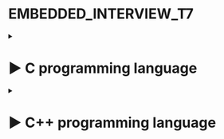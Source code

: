 # EMBEDDED_INTERVIEW_T7

<details>
  <summary><h1>▶ C programming language</h1></summary>
## 1. C Basic 

**1.1 Typedef**

**1.2 Struct**

**1.3 For**

**1.4 While**

**1.5 Do**

**1.6 If Else**

**1.7 Switch case**



## 2. Pointer

**2.1 Con trỏ**
- Là một biến mà nó lưu địa chỉ của biến khác

E.g : 

![Alt text](image.png)

- Biến number có giá trị là 50, địa chỉ là fff4
- Trong đó p là biến con trỏ trỏ đến địa chỉ fff4 của biến number

E.g : 
```c
#include <stdio.h>

int a = 10;

void test(){
    printf("this is test\n");
}
int main(int argc, char const *argv[])
{
    int *ptr = &a;
    printf("dia chi %p\n", &test); 
    printf("dia chi a %p\n", &a );

    printf("gia tri ptr %p\n", ptr);

    printf("gia tri cua bien ma con tro dang quan li %d ", *ptr);
    return 0;
}
```


**Kích thước con trỏ**
Con trỏ chỉ lưu địa chỉ nên kích thước của mọi con trỏ là **như nhau**. Kích thước này phụ thuộc vào môi trường hệ thống máy tính:
- Môi trường Windows 32 bit: 4 bytes
- Môi trường Windows 64 bit: 8 bytes
```c
int main(int argc, char const *argv[])
{

void *ptr= &tong;
printf("size: %d\n", sizeof(ptr));
// Kích thước biến con trỏ phụ thuộc vào kiến trúc của vi xử lí
//64 /8bit = 8 byte
//32/8 = 4

return 0;
}
```


**2.2 Con trỏ Void (Void Pointer)**

- Con trỏ void là con trỏ đặc biệt, có thể trỏ đến mọi địa chỉ
- Dùng con trỏ void thì phải ép kiểu
```c
int main(int argc, char const *argv[])
{
    int i = 10;
    double d = 10.3;
    char c = 'A';
    //int *ptr = &d; : máy sẽ báo lỗi vì không cùng kiểu dữ liệu  
    void *ptr; // là con trỏ đặc biệt, nó sẽ trỏ đến địa chỉ của mọi đối tượng không cần biết đó là kiểu dữ liệu gì 
    ptr = &i; 
    // printf(" gia tri cua ptr %p\n", *ptr); : in ra lỗi vì nó chỉ biết địa chỉ của i chứ không biết nó mang kiểu dữ liệu gì nên ta phải ÉP KIỂU
    printf("test i = %d\n", *(int*)ptr ); // (int*)ptr: giá trị của địa chỉ này là kiểu integer   
    ptr = &d;
    printf("test d = %f\n", *(double*)ptr);
    ptr = &c;
    printf("test c = %c\n", *(char*)ptr);
 return 0;
}

```
**2.3 Function Pointer**
- Trỏ đến địa chỉ của hàm
- Dùng để gọi hàm thông qua con trỏ
`kiểu trả về hàm(*tên con trỏ hàm)(kiểu input, kiểu input )`
Ex:
```c
// con trỏ hàm sẽ trỏ đến địa chỉ của hàm
void tong(int a, int b){
    printf("tong %d va %d = %d\n", a, b, a+b);
}

void hieu(int a, int b){
    printf("hieu %d va %d = %d\n", a, b, a-b);
}

int tich(int a, int b){
    return a*b;
}
int main(int argc, char const *argv[])
{
    void(*ptr)(int,int); 
    ptr = &tong;
    ptr(8,7);
    ptr = &hieu;
    ptr(10,6);
    
    int (*ptrtich)(int,int) = &tich; // Con trỏ ptr trỏ tới hàm tích
    printf("tich %d\n", ptrtich(6,5));
    return 0;
}

```
**2.3.1 Con trỏ hàm làm input parameter**

```c
// con trỏ hàm sẽ trỏ đến địa chỉ của hàm
//input là 1 hàm dùng 1 con trỏ hàm
// cú pháp: void tenham(void(*tencontro)(kieu dau vao, kieu dau vao), tham so dau vao, tham so dau vao)
void tinhtoan(void(*func)(int, int), int a, int b ){
    printf("Tinh toan\n");
    func(a,b);
}
int main(int argc, char const *argv[])
{
  tinhtoan(&tong, 4, 9);   
  tinhtoan(&hieu, 8, 2);
  tinhtoan(&tich, 2, 6);
    return 0;
}

```
**2.3.2 Dùng con trỏ void trỏ đến địa chỉ của con trỏ hàm để hiển thị**
```c
void *ptr = &tong;
((void(*)(int,int))ptr)(7,5);

```


**2.4 Con trỏ NULL**
- Là con trỏ có địa chỉ và giá trị bằng 0
- Vì khai báo con trỏ bất kì thò phải có giá trị nếu không thì con trỏ sẽ trỏ tới giá trị rác
Ex:
```
```


**2.5 Pointer to Pointer**
- **Pointer to pointer** là một loại con trỏ dùng để lưu trữ địa chỉ của biến con trỏ.

VD: 
- ina = 10// 0xc1       
//giá trị 10, địa chỉ 0xc1
 int*ptr = &a // 0xc1; 0xa5
 //giá trị 0xc1, địa chỉ 0xa5``


- int**ptr ( giá trị của biến trỏ ) = &ptr= 0xa5
 *(0xa5)= 0xc1 --> **(0xa5)= 10



## 3. Memory Allocation


| Stack |
|:-----:|
|   ↓   |
|   ↑   |	
|  Heap |
|  Bss(Uninitialized data)  |
|  Data(Initialized data)   |
|  Text |

- ***Text:*** Quyền truy cập chỉ có thể Read
	- Chứa khai báo các hằng số(.rodata)
	- Nó chưa lệnh thực thi nên tránh sửa đổi instruction
- ***Data:*** Quyền truy cập Read-Write
	- Chứa biến toàn cục hoặc biến static: Có giá trị khởi tạo khác 0
	- Được giải phóng khi kết thúc chương trình
- ***Bss:*** Quyền truy cập Read-Write
	- Chứa biến toàn cục hoặc các biến static: Có giá trị khởi tạo bằng 0 hoặc không khởi tạo
	- Được giải phóng khi kết thúc chương trình
- ***Stack:*** Quyền truy cập là Read-Write.
	- Được sử dụng cấp phát cho biến local, input parameter của hàm,...
	- Sẽ được giải phóng khi ra khỏi block code/hàm
- ***Heap:*** Quyền truy cập là Read-Write.
	- Được sử dụng để cấp phát bộ nhớ động như: Malloc, Calloc,...
	- Sẽ được giải phóng khi gọi hàm free,...


**Cấp phát động**
- khai báo 1 mảng mà chưa rõ phải sử dụng kích thước là bao nhiêu --> cấp phát động
- Cấp phát động bộ nhớ chính là việc cấp phát/giải phóng, thay đổi kích thước bộ nhớ một cách linh hoạt. Giúp chúng ta điều khiển được việc sử dụng bộ nhớ của chương trình.

- **Malloc:**  
Ex: tạo 5 ô nhớ cho kiểu uint16
```c
 C1:   uint16_t *ptr = (uint16_t *)malloc(2*5)
 C2:   uint16_t *ptr2 = (uint16_t *)malloc(sizeof(uint16_t)*5);
```
- **Realloc:**
Ex: thay đổi size lên 7 ô nhớ
```c
    ptr2 = (uint16_t *)realloc(ptr2, sizeof(uint16_t)*7);
```
- **Free:** 
Ex:
```c
 free(ptr); // Thu hồi vùng nhớ
```

## 4. Variables 
**4.1 Biến Static**
- Biến static cục bộ: Khi 1 biến cục bộ được khai báo với từ khóa static. Biến sẽ chỉ được khởi tạo 1 lần duy nhất và tồn tại suốt thời gian chạy chương trình. Giá trị của nó không bị mất đi ngay cả khi kết thúc hàm. Tuy nhiên khác với biến toàn cục có thể gọi trong tất cả mọi nơi trong chương trình, thì biến cục bộ static chỉ có thể được gọi trong nội bộ hàm khởi tạo ra nó. Mỗi lần hàm được gọi, giá trị của biến chính bằng giá trị tại lần gần nhất hàm được gọi.


_E.g :  Khi chưa khai báo biến static_
```c
void test(){
    static int a =10;  // giả sử có địa chỉ là 0xc1
    printf("a = %d\n", a);
    a++;
}

int main(int argc, char const *argv[])
{
    test(); // nó sẽ được lưu ở phân vùng nhớ đó 
    test(); // khi chạy lần 2 thì sẽ không khởi tạo lại mà tiếp tục thực hiện tức là a + 1 
    test(); // tương tự

    return 0;
}
```
Kết quả: 
10
10
10


_E.g :  Khi dùng biến static_
```c
void test(){
    static int a =10;  // giả sử có địa chỉ là 0xc1
    printf("a = %d\n", a);
    a++;
}

int main(int argc, char const *argv[])
{
    test(); // nó sẽ được lưu ở phân vùng nhớ đó 
    test(); // khi chạy lần 2 thì sẽ không khởi tạo lại mà tiếp tục thực hiện tức là a + 1 
    test(); // tương tự

    return 0;
} 
```
Kết quả: 
 10
 11
 12


- Biến static toàn cục: Biến toàn cục static sẽ chỉ có thể được truy cập và sử dụng trong File khai báo nó, các File khác không có cách nào truy cập được. 



**4.2 Biến Extern** 
- Gọi hàm, biến từ một file khác
- Biến Static toàn cục không lấy được qua extern

VD: Muốn gọi biến a ở file test. sang file main.c, ta thực hiện ở file main.c như sau:

extern a;

Tại Terminal gõ: `gcc main.c test.c` --> `enter`
Gõ `./main` 



**4.3 Biến Volatile**
```c
volatile int test; // thông báo cho compiler không được phép tối ưu test
    while (1)
    {
        test = readdataUART(); // khi chạy sẽ bỏ qua bước này
        A();
        B();
        C();
    }  
    return 0;
```


**4.4 Biến Register**
- Tác dụng của từ khóa register, nói một cách ngắn gọn là làm tăng hiệu năng(performance) của chương trình.

![Alt text](image-5.png)

- Có register thì xử lí nhanh hơn.
- Hiện nay người ta không còn sủ dụng register nữa vì tốc độ xử lí của RAM đã nhanh hơn tuy nhiên một vài controller còn sử dụng.

Ex:
```c

int main(int argc, char const *argv[])
{
    clock_t start, end;
    double test;
    register  i; 
    start = clock();
    for (; i < 0xFFFFFFFF; i++);
    end = clock();
    test = ((double)(end - start))/CLOCKS_PER_SEC;
    printf("time: %f\n", test);
    return 0;
}

// không có register: time: 7.550000
// có register        time: 0.951000

``` 

## 5. Struct and Union
Struct và Union là 2 cấu trúc dữ liệu do lập trình viên định nghĩa bao gồm các biến với kiểu dữ liệu khác nhau.

**5.1 Struct**

Cú Pháp:
```c
struct <tên kiểu cấu trúc>
{
<kiểu dữ liệu> <tên thành phần 1>;
… 
<kiểu dữ liệu> <tên thành phần n>;
} <tên biến 1>, <tên biến 2>;

```
Ex: 
```c
struct dulieuhocsinh {
    int tuoi;
    float chieucao;
    int namsinh;
}hocsinh1;
```

**5.2 Union**
- Được khai báo và sử dụng như cấu trúc
- Các thành phần của union có chung địa chỉ đầu (nằm chồng lên nhau trong bộ nhớ)

Cú Pháp
```c
union <tên kiểu cấu trúc>
{
<kiểu dữ liệu> <tên thành phần 1>;
… 
<kiểu dữ liệu> <tên thành phần n>;
} <tên biến 1>, <tên biến 2>;
 ```
Ex:

```c
typedef union{
        uint8_t var1[2];
        uint8_t var2[3];
        uint8_t var3[1];   
}typeunion;
```

**5.3 So sánh Struct và union**

Về mặt ý nghĩa, struct và union cơ bản giống nhau(đều là kiểu dữ liệu do người dùng tự định nghĩa). Tuy nhiên, về mặt lưu trữ trong bộ nhớ, chúng có sự khác biệt rõ rệt như sau:

•	**Struct**: Dữ liệu của các thành viên của struct được lưu trữ ở những vùng nhớ khác nhau. Do đó kích thước của 1 struct tối thiểu bằng kích thước các thành viên cộng lại tại vì còn phụ thuộc vào bộ nhớ đệm (struct padding)

•	**Union** : Dữ liệu các thành viên sẽ dùng chung 1 vùng nhớ. Kích thước của union được tính là kích thước lớn nhất của kiểu dữ liệu trong union. Việc thay đổi nội dung của 1 thành viên sẽ dẫn đến thay đổi nội dung của các thành viên khác.


**5.4 Ví dụ về truyền data sử dụng union và struct**
```c
typedef union{
    struct{
        uint8_t id[2];
        uint8_t data[3];
        uint8_t checkSum[1];


    }object;
    uint8_t array[6];
   
}dataFrame;


int main(int argc, char const *argv[])
{
    //Gói data cần phải truyền: 1 byte ID
    //                          3 byte DATA
    //                          1 byte CS
    //                          0x01 0xC2 0xF8
    dataFrame test;
    test.object.id[0] = 0x01;
    test.object.id[1] = 0x02;

    test.object.data[0] = 0xC8;
    test.object.data[1] = 0xF8;
    test.object.data[2] = 0xF2;

    test.object.checkSum[0] = 0xA7;
    return 0;
}
```


## 6. Compiler 
Chương trình được viết bằng C muốn chạy được trên máy tính phải trải qua một quá trình biên dịch để chuyển đổi từ dạng mã nguồn sang chương trình dạng mã thực thi. Quá trình được chia ra làm 4 giai đoạn chính:


•	Giai đoàn tiền xử lý (Pre-processor)

•	Giai đoạn dịch NNBC sang Asembly (Compiler)

•	Giai đoạn dịch asembly sang ngôn ngữ máy (Assembler)

•	Giai đoạn liên kết (Linker)

![Alt text](image-4.png)

**6.1 Pre-processor (Giai đoạn tiền xử lý):** 

Nhận mã nguồn và xóa bỏ các dòng comments, xử lý các chỉ thị tiền xử lý có bắt đầu bằng kí hiệu `#`. Như `#include` (thay thế mã chương trình của một tệp tiêu để vào mã nguồn cần dịch), `#define` (thay thế bằng giá trị cụ thể tại mỗi nơi sử dụng trong chương trình).
	-  Sau khi qua quá trình tiền xử lý thì file code lúc này sẽ có dạng `.i`.
	-  Dùng lệnh `gcc -E filename.c -o filename.i` hoặc `gcc -E filename.c` để xem code sau khi qua quá trình preprocessor.


**6.2 Compiler (Giai đoạn dịch NNBC sang ngôn ngữ Assembly)**

Kiểm tra các kiểu dữ liệu có lỗi hay không, phân tích cú pháp (syntax) của mã nguồn NNBC và tối ưu code.
	-  Quá trình này sẽ biên dịch từ code `.i` sang ngôn ngữ assembly `.s`.
	-  Dùng lệnh `gcc -S -o filename.s filename.c` để có thể xem code sau quá tình compiler.
 
**6.3 Assembler (Giai đoạn dịch ngôn ngữ Assembly sang ngôn ngữ máy):**

- Biên dịch ngôn ngữ Assembly sang ngôn ngữ máy (0 và 1). Và tạo ra tệp tin Object `.o` or `.obj`.
-  Dùng lệnh `gcc -c filename.c -o filename.o` để tạo ra file ".o" và dùng lệnh `objdump -d -Mintel filename.o` để xem code.

**6.4 Linker (Giải đoạn liên kết):** 
- Trong giai đoạn này mã máy của một chương trình `.o` dịch từ nhiều nguồn (file .c hoặc file thư viện .lib) được liên kết lại với nhau để tạo thành chương trình đích nhất. Mã máy của các hàm thư viện gọi trong chương trình cũng được đưa vào chương trình cuối trong giai đoạn này. Chính vì vậy mà các lỗi liên quan đến việc gọi hàm hay sử dụng biến tổng thể mà không tồn tại sẽ bị phát hiện. Kể cả lỗi viết chương trình chính không có hàm main() cũng được phát hiện trong liên kết.

- File sau khi được gộp lại thì sẽ có đuôi mở rộng Executable `.exe`, còn trên Linux và MacOs thì có thể có đuối theo chỉ định hoặc không có đuôi mở rộng.

- Để chạy file code C trên `terminal` dùng lệnh `gcc -o filename filename.c` đẻ tạo ra tệp thực thi, sau đó dùng lệnh `./filename` để chạy tệp thực thi đó.


## 7. Macro and Function
**7.1 Macro**
 Macro không phải là kiểu dữ liệu mà là một định nghĩa 1 đoạn chương trình nào đó bằng một tên, khi gọi tên chương trình đó thì quá trình tiền xử lí sẽ copy chương trình đó bỏ vào.

**7.1.1 #ifndef** (if not define)
Ex:

`

`#ifndef STM32
#define STM32
*chương trình*


`

**7.1.2 Tạo chuỗi**
- Mỗi con chip có những thanh ghi khác nhau, ta định nghĩa cho mỗi con chip vì thế chương trình phía dưới chỉ cần thay đổi
- Để tạo chuỗi ta dùng #


**7.1.3 __VA_ARGS__**

**7.2 Function**
- Function là một khối lệnh thực hiện chức năng nào đó.
- Program counter: là bộ đếm
- Stack pointer: lưu bộ nhớ, 
- Vào 0x0000 sẽ khởi tạo Program count và Stack pointer
- Program count sẽ đếm từng địa chỉ và đọc giá trị của từng địa chỉ ra. Thì giá trị đó sẽ làm cho chương trình chạy.

lưu thằng tiếp theo vào stack pointer 

**7.3 So sánh Macro và Function**



 | |Macro  | Function |
 |-|-------|----------|
 | **Được xử lí ở**| Preprocessor | Compiler|
|**Tóm tắt quá trình thực hiện** | Thay thế đoạn code macro vào chỗ được gọi trước khi được biên dịch | 	Khi thấy hàm được gọi, compiler sẽ phải lưu con trỏ chương trình PC (Program Counter) hiện tại vào stack(stack counter); chuyển PC tới hàm được gọi, thực hiện hàm đó xong và lấy kết quả trả về; sau đó quay lại vị trí ban đầu trong stack trước khi gọi hàm và tiếp tục thực hiện chương trình. |
| **Kích thước**|  lớn file main.i sẽ dài hơn| file sẽ nhiều hơn assembly nhỏ | 
|**Tốc độ** |nhanh  | chậm |

file main.i

tốn ram hơn

## 8.REVIEW C - Interview Question 
1. Khác nhau giữa Macro và Function? Kích thước lớn là cái gì lớn? RAM_file.i_file.s_file.o_file.exe



2. Có bao nhiêu phân vùng nhớ? Liệt kê và nêu rõ?

3. Khác nhau giữa Stack và Heap?

4. Không giải phóng vùng nhớ bằng Free thì chương trình sẽ như thế nào? Nếu shut down máy thì sẽ hết tình trạng đó không?
- Có vì phần vùng nhớ nằm trong RAM, mà RAM thì sẽ bị reset khi tắt nguồn.

5. Biến Static toàn cục và Static cục bộ?

6. typedef struct{
	int x;
	int y;
}Points; 
Points nằm ở phân vùng nào? 

- Không ở phân vùng nào cả (nếu không sử dụng Points)
Nằm ở phân vùng text (Nếu có sử dụng Points)
	Vì nếu k sử dụng Points thì quá trình Compiler sẽ bỏ đi khai báo của Points
	Nếu có sử dụng Points thì quá trình Compiler sẽ để lại khai báo của Points
7. Struct và Union?

8. Con trỏ là gì?
9. Liệt kê các loại con trỏ và nêu rõ từng loại?

11. Quá trình compiler diễn ra như nào?
	

## Additional Knowledge
</details>

<details>
  <summary><h1>▶ C++ programming language</h1></summary>

## 1.CLASS
1.1 What is class?
- Class là một cấu trúc dữ liệu tự định nghĩa, nó cho phép lập trình viên tạo ra các đối tượng (**objects**) mới có cùng bản chất.

- Class định nghĩa các thuộc tính data members còn gọi là **property** và phương thức member functions còn gọi là **method** mà các đối tượng của nó có thể sử dụng.
- Trong C++, từ khóa class sẽ chỉ điểm bắt đầu của một class sẽ được cài đặt. Class trong C++ giúp tổ chức mã nguồn một cách có cấu trúc và tái sử dụng, đồng thời cho phép ẩn thông tin và triển khai tính kế thừa, đa hình và đóng gói.

**Phạm vi truy cập (Access modifiers):**
Access modifier là phạm vi truy cập của các thuộc tính và phương thức sẽ được khai báo bên dưới nó. Có 3 phạm vi truy cập trong C++ là public, private và protected.

- **Public**: Các member được khai báo trong Public thì các Object có thể truy cập trực tiếp tới được. Và các User có thể sử dụng và thay đổi các giá trị trong các member này
- **Private**: Được sử dụng khi bạn muốn chặn User truy cập vào những member khai báo trong phạm vi này, giới hạn truy cập và sửa đổi giá trị của chúng. Sử dụng các member trong Public để truy cập đến các member trong Private.
- **Protected**: Tương tự như Private, nhưng Private thì các class con không thể kết thừa được các member trong Private của class chính, còn Protected thì lại cho phép các class con có thể kế thừa được các member trong protected của class chính.
**1.2 Constructor**

**1.3 Destructor**

## 2.OOP
Có 4 đặc tính: Tính kế thừa, đa hình, trừa tượng và đóng gói

**2.1 Inheritance (Tính kế thừa )**
Trong lập trình hướng đối tượng có ý nghĩa, một class có thể kế thừa các thuộc tính của một class khác đã tồn tại trước đó. Khi một class con được tạo ra bởi việc kế thừa thuộc tính của class cha thì chúng ta sẽ gọi class con đó là subclass trong C++, và class cha chính là superclass trong C++

**2.2 Abstraction (Tính trừu tượng)**
Tính trừu tượng trong lập trình hướng đối tượng là một khả năng mà chương trình có thể bỏ qua sự phức tạp bằng cách tập trung vào cốt lõi của thông tin cần xử lý. Điều đó có nghĩa, bạn có thể xử lý một đối tượng bằng cách gọi tên một phương thức và thu về kết quả xử lý, mà không cần biết làm cách nào đối tượng đó được các thao tác trong class. Ví dụ đơn giản, bạn có thể nấu cơm bằng nồi cơm điện bằng cách rất đơn giản là ấn công tắc nấu, mà không cần biết là bên trong cái nồi cơm điện đó đã làm thế nào mà gạo có thể nấu thành cơm.

**2.3 Polymorphism (Tính đa hình)**
Tính đa hình trong lập trình hướng đối tượng là một khả năng mà một phương thức trong class có thể đưa ra các kết quả hoàn toàn khác nhau, tùy thuộc vào dữ liệu được xử lý. Ví dụ đơn giản, cùng là một class quản lý dữ liệu là các con vật, thì hành động sủa hay kêu của chúng được định nghĩa trong class sẽ cho ra kết quả khác nhau, ví dụ nếu là con mèo thì kêu meo meo, còn con chó thì sủa gâu gâu chẳng hạn. 

**2.4 Encapsulation (Tính đóng gói)**
Tính đóng gói trong lập trình hướng đối tượng có ý nghĩa không cho phép người sử dụng các đối tượng thay đổi trạng thái nội tại của một đối tượng, mà chỉ có phương thức nội tại của đối tượng có thể thay đổi chính nó. Điều đó có nghĩa, dữ liệu và thông tin sẽ được đóng gói lại, giúp các tác động bên ngoài một đối tượng không thể làm thay đổi đối tượng đó, nên sẽ đảm bảo tính toàn vẹn của đối tượng, cũng như giúp dấu đi các dữ liệu thông tin cần được che giấu. Ví dụ đơn giản, khi bạn dùng một cái iphone, bạn không thể thay đổi các cấu trúc bên trong của hệ điều hành iOS, mà chỉ có Apple mới có thể làm được điều này thôi.


